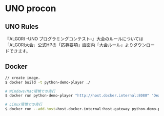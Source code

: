 # UNO procon

## UNO Rules

『ALGORI -UNO プログラミングコンテスト-』⼤会のルールについては「ALGORI大会」公式HPの「応募要項」画面内「大会ルール」よりダウンロードできます。

## Docker

```bash
// create image.
$ docker build -t python-demo-player ./
```

```bash
# Windows/Mac環境での実行
$ docker run python-demo-player "http://host.docker.internal:8080" "Dealer 1" "Player 1"

# Linux環境での実行
$ docker run --add-host=host.docker.internal:host-gateway python-demo-player "http://host.docker.internal:8080" "Dealer 1" "Player 1"
```
